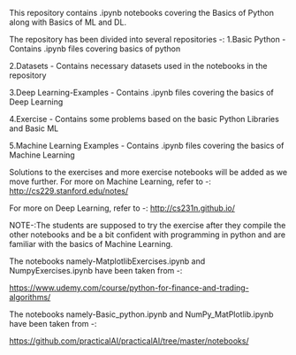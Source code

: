 This repository contains .ipynb notebooks covering the Basics of Python along with Basics of ML and DL.

The repository has been divided into several repositories -:
1.Basic Python - Contains .ipynb files covering basics of python

2.Datasets - Contains necessary datasets used in the notebooks in the repository

3.Deep Learning-Examples - Contains .ipynb files covering the basics of Deep Learning

4.Exercise - Contains some problems based on the basic Python Libraries and Basic ML

5.Machine Learning Examples - Contains .ipynb files covering the basics of Machine Learning

Solutions to the exercises and more exercise notebooks will be added as we move further.
For more on Machine Learning, refer to -:
http://cs229.stanford.edu/notes/

For more on Deep Learning, refer to -:
http://cs231n.github.io/

NOTE-:The students are supposed to try the exercise after they compile the other notebooks and be a bit confident with programming in python and are familiar with the basics of Machine Learning. 

The notebooks namely-MatplotlibExercises.ipynb and NumpyExercises.ipynb have been taken from -:

https://www.udemy.com/course/python-for-finance-and-trading-algorithms/


The notebooks namely-Basic_python.ipynb and NumPy_MatPlotlib.ipynb have been taken from -:

https://github.com/practicalAI/practicalAI/tree/master/notebooks/


